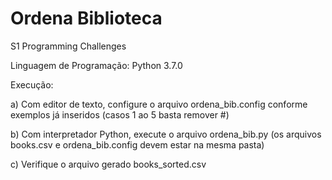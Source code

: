 # Ordena Biblioteca
S1 Programming Challenges

Linguagem de Programação: Python 3.7.0

Execução:

a) Com editor de texto, configure o arquivo ordena_bib.config conforme exemplos já inseridos (casos 1 ao 5 basta remover #)

b) Com interpretador Python, execute o arquivo ordena_bib.py (os arquivos books.csv e ordena_bib.config devem estar na mesma pasta)

c) Verifique o arquivo gerado books_sorted.csv
  
